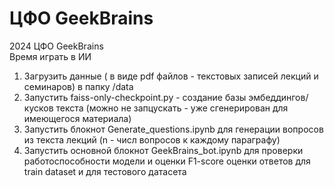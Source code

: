 # ЦФО GeekBrains
2024 ЦФО GeekBrains  
Время играть в ИИ

1. Загрузить данные ( в виде pdf файлов  - текстовых записей лекций и семинаров) в папку /data
2. Запустить faiss-only-checkpoint.py - создание базы эмбеддингов/кусков текста (можно не запцускать - уже сгенерирован для имеющегося материала)
3. Запустить блокнот Generate_questions.ipynb для генерации вопросов из текста лекций (n - числ вопросов к каждому параграфу)
4. Запустить основной блокнот GeekBrains_bot.ipynb для проверки работоспособности модели и оценки F1-score оценки ответов для train dataset и для тестового датасета 
